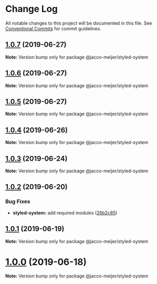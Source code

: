 # Change Log

All notable changes to this project will be documented in this file.
See [Conventional Commits](https://conventionalcommits.org) for commit guidelines.

## [1.0.7](https://github.com/jaccomeijer/wheelroom/compare/@jacco-meijer/styled-system@1.0.6...@jacco-meijer/styled-system@1.0.7) (2019-06-27)

**Note:** Version bump only for package @jacco-meijer/styled-system





## [1.0.6](https://github.com/jaccomeijer/wheelroom/compare/@jacco-meijer/styled-system@1.0.5...@jacco-meijer/styled-system@1.0.6) (2019-06-27)

**Note:** Version bump only for package @jacco-meijer/styled-system





## [1.0.5](https://github.com/jaccomeijer/wheelroom/compare/@jacco-meijer/styled-system@1.0.4...@jacco-meijer/styled-system@1.0.5) (2019-06-27)

**Note:** Version bump only for package @jacco-meijer/styled-system





## [1.0.4](https://github.com/jaccomeijer/wheelroom/compare/@jacco-meijer/styled-system@1.0.3...@jacco-meijer/styled-system@1.0.4) (2019-06-26)

**Note:** Version bump only for package @jacco-meijer/styled-system





## [1.0.3](https://github.com/jaccomeijer/wheelroom/compare/@jacco-meijer/styled-system@1.0.2...@jacco-meijer/styled-system@1.0.3) (2019-06-24)

**Note:** Version bump only for package @jacco-meijer/styled-system





## [1.0.2](https://github.com/jaccomeijer/wheelroom/compare/@jacco-meijer/styled-system@1.0.1...@jacco-meijer/styled-system@1.0.2) (2019-06-20)


### Bug Fixes

* **styled-system:** add required modules ([26b2c85](https://github.com/jaccomeijer/wheelroom/commit/26b2c85))





## [1.0.1](https://github.com/jaccomeijer/wheelroom/compare/@jacco-meijer/styled-system@1.0.0...@jacco-meijer/styled-system@1.0.1) (2019-06-19)

**Note:** Version bump only for package @jacco-meijer/styled-system





# [1.0.0](https://github.com/jaccomeijer/wheelroom/compare/@jacco-meijer/styled-system@0.1.3...@jacco-meijer/styled-system@1.0.0) (2019-06-18)

**Note:** Version bump only for package @jacco-meijer/styled-system
